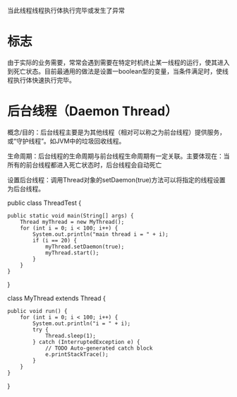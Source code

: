 

当此线程线程执行体执行完毕或发生了异常

# 标志

由于实际的业务需要，常常会遇到需要在特定时机终止某一线程的运行，使其进入到死亡状态。目前最通用的做法是设置一boolean型的变量，当条件满足时，使线程执行体快速执行完毕。


# 后台线程（Daemon Thread）

概念/目的：后台线程主要是为其他线程（相对可以称之为前台线程）提供服务，或“守护线程”。如JVM中的垃圾回收线程。

生命周期：后台线程的生命周期与前台线程生命周期有一定关联。主要体现在：当所有的前台线程都进入死亡状态时，后台线程会自动死亡



设置后台线程：调用Thread对象的setDaemon(true)方法可以将指定的线程设置为后台线程。

public class ThreadTest {

    public static void main(String[] args) {
        Thread myThread = new MyThread();
        for (int i = 0; i < 100; i++) {
            System.out.println("main thread i = " + i);
            if (i == 20) {
                myThread.setDaemon(true);
                myThread.start();
            }
        }
    }

}

class MyThread extends Thread {

    public void run() {
        for (int i = 0; i < 100; i++) {
            System.out.println("i = " + i);
            try {
                Thread.sleep(1);
            } catch (InterruptedException e) {
                // TODO Auto-generated catch block
                e.printStackTrace();
            }
        }
    }
}



